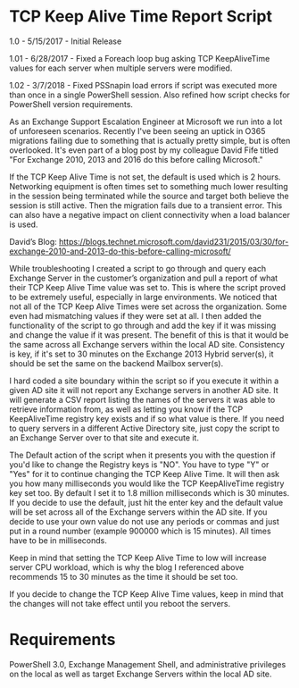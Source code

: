 # TCP Keep Alive Time Report Script

1.0 - 5/15/2017 - Initial Release

1.01 - 6/28/2017 - Fixed a Foreach loop bug asking TCP KeepAliveTime values for each server when multiple servers were modified.

1.02 - 3/7/2018 - Fixed PSSnapin load errors if script was executed more than once in a single PowerShell session. Also refined how script checks for PowerShell version requirements.

As an Exchange Support Escalation Engineer at Microsoft we run into a lot of unforeseen scenarios. Recently I've been seeing an uptick in O365 migrations failing due to something that is actually pretty simple, but is often overlooked. It's even part of a blog post by my colleague David Fife titled "For Exchange 2010, 2013 and 2016 do this before calling Microsoft."

If the TCP Keep Alive Time is not set, the default is used which is 2 hours. Networking equipment is often times set to something much lower resulting in the session being terminated while the source and target both believe the session is still active. Then the migration fails due to a transient error. This can also have a negative impact on client connectivity when a load balancer is used.

David’s Blog: https://blogs.technet.microsoft.com/david231/2015/03/30/for-exchange-2010-and-2013-do-this-before-calling-microsoft/

While troubleshooting I created a script to go through and query each Exchange Server in the customer’s organization and pull a report of what their TCP Keep Alive Time value was set to. This is where the script proved to be extremely useful, especially in large environments. We noticed that not all of the TCP Keep Alive Times were set across the organization. Some even had mismatching values if they were set at all. I then added the functionality of the script to go through and add the key if it was missing and change the value if it was present. The benefit of this is that it would be the same across all Exchange servers within the local AD site. Consistency is key, if it's set to 30 minutes on the Exchange 2013 Hybrid server(s), it should be set the same on the backend Mailbox server(s).

I hard coded a site boundary within the script so if you execute it within a given AD site it will not report any Exchange servers in another AD site. It will generate a CSV report listing the names of the servers it was able to retrieve information from, as well as letting you know if the TCP KeepAliveTime registry key exists and if so what value is there. If you need to query servers in a different Active Directory site, just copy the script to an Exchange Server over to that site and execute it.

 

The Default action of the script when it presents you with the question if you'd like to change the Registry keys is "NO". You have to type "Y" or "Yes" for it to continue changing the TCP Keep Alive Time. It will then ask you how many milliseconds you would like the TCP KeepAliveTime registry key set too. By default I set it to 1.8 million milliseconds which is 30 minutes. If you decide to use the default, just hit the enter key and the default value will be set across all of the Exchange servers within the AD site. If you decide to use your own value do not use any periods or commas and just put in a round number (example 900000 which is 15 minutes). All times have to be in milliseconds.

 

Keep in mind that setting the TCP Keep Alive Time to low will increase server CPU workload, which is why the blog I referenced above recommends 15 to 30 minutes as the time it should be set too.

 

If you decide to change the TCP Keep Alive Time values, keep in mind that the changes will not take effect until you reboot the servers.

 

# Requirements

PowerShell 3.0, Exchange Management Shell, and administrative privileges on the local as well as target Exchange Servers within the local AD site.

 
